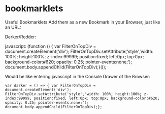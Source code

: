 # bookmarklets
Useful Bookmarklets
Add them as a new Bookmark in your Browser, just like an URL:

Darker/Redder:

javascript: (function () {     var FilterOnTopDiv = document.createElement('div');     FilterOnTopDiv.setAttribute('style','width: 100%;                      height:100%;                      z-index:99999;                      position:fixed;                      left:0px;                      top:0px;                      background-color:#620; opacity: 0.25; pointer-events:none;'); document.body.appendChild(FilterOnTopDiv);}());

Would be like entering javascript in the Console Drawer of the Browser:

```
var darker = () => { var FilterOnTopDiv = document.createElement('div'); FilterOnTopDiv.setAttribute('style','width: 100%; height:100%; z-index:99999; position:fixed; left:0px; top:0px; background-color:#620; opacity: 0.25; pointer-events:none;'); document.body.appendChild(FilterOnTopDiv);};
```
